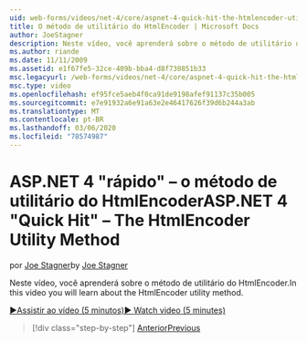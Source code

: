 ```yaml
---
uid: web-forms/videos/net-4/core/aspnet-4-quick-hit-the-htmlencoder-utility-method
title: O método de utilitário do HtmlEncoder | Microsoft Docs
author: JoeStagner
description: Neste vídeo, você aprenderá sobre o método de utilitário do HtmlEncoder.
ms.author: riande
ms.date: 11/11/2009
ms.assetid: e1f67fe5-32ce-409b-bba4-d8f730851b33
msc.legacyurl: /web-forms/videos/net-4/core/aspnet-4-quick-hit-the-htmlencoder-utility-method
msc.type: video
ms.openlocfilehash: ef95fce5aeb4f0ca91de9198afef91137c35b005
ms.sourcegitcommit: e7e91932a6e91a63e2e46417626f39d6b244a3ab
ms.translationtype: MT
ms.contentlocale: pt-BR
ms.lasthandoff: 03/06/2020
ms.locfileid: "78574987"
---
```

# <a name="aspnet-4-quick-hit--the-htmlencoder-utility-method"></a><span data-ttu-id="123b6-103">ASP.NET 4 "rápido" – o método de utilitário do HtmlEncoder</span><span class="sxs-lookup"><span data-stu-id="123b6-103">ASP.NET 4 "Quick Hit" – The HtmlEncoder Utility Method</span></span>

<span data-ttu-id="123b6-104">por [Joe Stagner](https://github.com/JoeStagner)</span><span class="sxs-lookup"><span data-stu-id="123b6-104">by [Joe Stagner](https://github.com/JoeStagner)</span></span>

<span data-ttu-id="123b6-105">Neste vídeo, você aprenderá sobre o método de utilitário do HtmlEncoder.</span><span class="sxs-lookup"><span data-stu-id="123b6-105">In this video you will learn about the HtmlEncoder utility method.</span></span>

[<span data-ttu-id="123b6-106">&#9654;Assistir ao vídeo (5 minutos)</span><span class="sxs-lookup"><span data-stu-id="123b6-106">&#9654; Watch video (5 minutes)</span></span>](https://channel9.msdn.com/Blogs/ASP-NET-Site-Videos/aspnet-4-quick-hit-the-htmlencoder-utility-method)

> [!div class="step-by-step"]
> [<span data-ttu-id="123b6-107">Anterior</span><span class="sxs-lookup"><span data-stu-id="123b6-107">Previous</span></span>](aspnet-4-quick-hit-predictable-client-ids.md)
